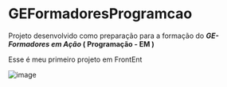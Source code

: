 # GEFormadoresProgramcao </font>

Projeto desenvolvido como preparação para a formação do **_GE- Formadores em Ação_ ( Programação - EM )**

Esse é meu primeiro projeto em FrontEnt


![image](https://user-images.githubusercontent.com/103603841/183487318-2f6f5107-af29-4037-a27e-fb33d41379ff.png)

